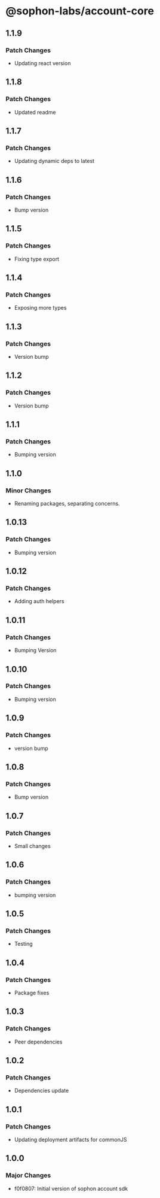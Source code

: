 # @sophon-labs/account-core

## 1.1.9

### Patch Changes

- Updating react version

## 1.1.8

### Patch Changes

- Updated readme

## 1.1.7

### Patch Changes

- Updating dynamic deps to latest

## 1.1.6

### Patch Changes

- Bump version

## 1.1.5

### Patch Changes

- Fixing type export

## 1.1.4

### Patch Changes

- Exposing more types

## 1.1.3

### Patch Changes

- Version bump

## 1.1.2

### Patch Changes

- Version bump

## 1.1.1

### Patch Changes

- Bumping version

## 1.1.0

### Minor Changes

- Renaming packages, separating concerns.

## 1.0.13

### Patch Changes

- Bumping version

## 1.0.12

### Patch Changes

- Adding auth helpers

## 1.0.11

### Patch Changes

- Bumping Version

## 1.0.10

### Patch Changes

- Bumping version

## 1.0.9

### Patch Changes

- version bump

## 1.0.8

### Patch Changes

- Bump version

## 1.0.7

### Patch Changes

- Small changes

## 1.0.6

### Patch Changes

- bumping version

## 1.0.5

### Patch Changes

- Testing

## 1.0.4

### Patch Changes

- Package fixes

## 1.0.3

### Patch Changes

- Peer dependencies

## 1.0.2

### Patch Changes

- Dependencies update

## 1.0.1

### Patch Changes

- Updating deployment artifacts for commonJS

## 1.0.0

### Major Changes

- f0f0807: Initial version of sophon account sdk
